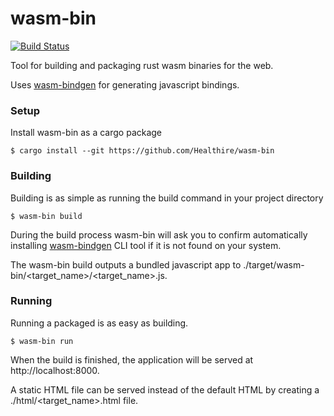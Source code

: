 # wasm-bin
[![Build Status](https://travis-ci.org/Healthire/wasm-bin.svg?branch=master)](https://travis-ci.org/Healthire/wasm-bin)

Tool for building and packaging rust wasm binaries for the web.

Uses [wasm-bindgen](https://github.com/alexcrichton/wasm-bindgen) for generating javascript bindings.

### Setup

Install wasm-bin as a cargo package
```
$ cargo install --git https://github.com/Healthire/wasm-bin
```

### Building

Building is as simple as running the build command in your project directory
```
$ wasm-bin build
```
During the build process wasm-bin will ask you to confirm automatically installing [wasm-bindgen](https://github.com/alexcrichton/wasm-bindgen) CLI tool if it is not found on your system.

The wasm-bin build outputs a bundled javascript app to ./target/wasm-bin/<target_name>/<target_name>.js.

### Running

Running a packaged is as easy as building.
```
$ wasm-bin run
```
When the build is finished, the application will be served at http://localhost:8000.

A static HTML file can be served instead of the default HTML by creating a ./html/<target_name>.html file.